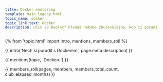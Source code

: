 ```yaml
---
title: Docker mentoring
template: main_legacy.html
topic_name: docker
topic_link_text: Docker
description: Učíš se Docker? Hledáš někoho zkušenějšího, kdo ti poradí, když se zasekneš? Kdo ti ukáže správné postupy a nasměruje tě na kvalitní návody nebo kurzy?
---
```

{% from 'topic.html' import intro, mentions, members_roll %}

{{ intro('Nech si poradit s Dockerem', page.meta.description) }}

{{ mentions(topic, 'Dockeru') }}

{{ members_roll(pages, members, members_total_count, club_elapsed_months) }}
